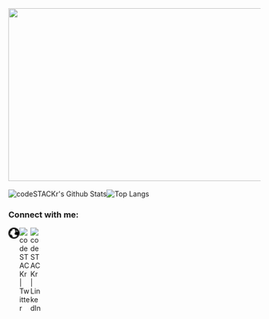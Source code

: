 

<img src="https://media0.giphy.com/media/L1Ez1OGpKuJAbfWNFS/giphy.gif" height="345" width="800">


<img align="left" alt="codeSTACKr's Github Stats" src="https://github-readme-stats.codestackr.vercel.app/api?username=IvanHornung&show_icons=true&hide_border=true&hide=prs,issues,contribs&count_private=true&theme=tokyonight" /> ![Top Langs](https://github-readme-stats.vercel.app/api/top-langs/?username=IvanHornung&layout=compact&theme=tokyonight&hide_border=true)



### Connect with me:

[<img align="left" alt="codeSTACKr.com" width="22px" src="https://raw.githubusercontent.com/iconic/open-iconic/master/svg/globe.svg" />][website]
[<img align="left" alt="codeSTACKr | Twitter" width="22px" src="https://cdn.jsdelivr.net/npm/simple-icons@v3/icons/twitter.svg" />][twitter]
[<img align="left" alt="codeSTACKr | LinkedIn" width="22px" src="https://cdn.jsdelivr.net/npm/simple-icons@v3/icons/linkedin.svg" />][linkedin]
<br />

[website]: https://www.sizaha.com/
[twitter]: https://twitter.com/ivan_hornung
[linkedin]: https://www.linkedin.com/in/ivanhornung/